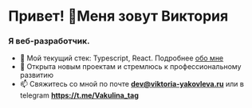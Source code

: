 <h1 align="left">Привет! 👋Меня зовут Виктория</h1> 
<h3 align="left"> Я веб-разработчик.</h3>

- 🌱 Мой текущий стек: Typescript, React. Подробнее [обо мне](https://vakulina-portfolio.onrender.com/)
- 🌼 Открыта новым проектам и стремлюсь к профессиональному развитию
- 📫 Свяжитесь со мной по почте **dev@viktoria-yakovleva.ru** или в telegram **https://t.me/Vakulina_tag**

